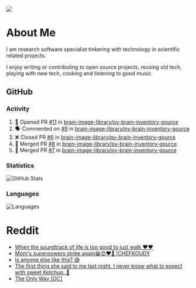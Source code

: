 ![](https://komarev.com/ghpvc/?username=icaoberg)

# About Me
I am research software specialist tinkering with technology in scientific related projects.

I enjoy writing or contributing to open source projects, reusing old tech, playing with new tech, cooking and listening to good music.

## GitHub
### Activity
<!--START_SECTION:activity-->
1. 💪 Opened PR [#11](https://github.com/brain-image-library/py-brain-inventory-gource/pull/11) in [brain-image-library/py-brain-inventory-gource](https://github.com/brain-image-library/py-brain-inventory-gource)
2. 🗣 Commented on [#9](https://github.com/brain-image-library/py-brain-inventory-gource/issues/9#issuecomment-1644919505) in [brain-image-library/py-brain-inventory-gource](https://github.com/brain-image-library/py-brain-inventory-gource)
3. ❌ Closed PR [#6](https://github.com/brain-image-library/py-brain-inventory-gource/pull/6) in [brain-image-library/py-brain-inventory-gource](https://github.com/brain-image-library/py-brain-inventory-gource)
4. 🎉 Merged PR [#8](https://github.com/brain-image-library/py-brain-inventory-gource/pull/8) in [brain-image-library/py-brain-inventory-gource](https://github.com/brain-image-library/py-brain-inventory-gource)
5. 🎉 Merged PR [#7](https://github.com/brain-image-library/py-brain-inventory-gource/pull/7) in [brain-image-library/py-brain-inventory-gource](https://github.com/brain-image-library/py-brain-inventory-gource)
<!--END_SECTION:activity-->

### Statistics
![GitHub Stats](https://github-readme-stats.vercel.app/api?username=icaoberg&count_private=true&show_icons=true)

### Languages
![Languages](https://github-readme-stats.vercel.app/api/top-langs/?username=icaoberg&show_icons=true&langs_count=10&hide=HTML,CSS,M)

# Reddit
<!-- BLOG-POST-LIST:START -->
- [When the soundtrack of life is too good to just walk ❤️❤️](https://www.reddit.com/r/u_icaoberg/comments/wp4k9l/when_the_soundtrack_of_life_is_too_good_to_just/)
- [Mom&#39;s superpowers strike again😁😍♥️🙏 |CHEFKOUDY](https://www.reddit.com/r/u_icaoberg/comments/wmxngf/moms_superpowers_strike_again_chefkoudy/)
- [Is anyone else like this? 😅](https://www.reddit.com/r/u_icaoberg/comments/wkq82y/is_anyone_else_like_this/)
- [The first thing she said to me last night. I never know what to expect with sweet Ketchup. 🤣](https://www.reddit.com/r/u_icaoberg/comments/ty1h5z/the_first_thing_she_said_to_me_last_night_i_never/)
- [The Only Way [OC]](https://www.reddit.com/r/u_icaoberg/comments/ty1cfr/the_only_way_oc/)
<!-- BLOG-POST-LIST:END -->
